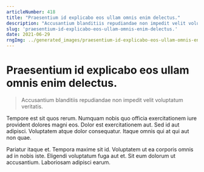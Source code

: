 ```yaml
---
articleNumber: 418
title: "Praesentium id explicabo eos ullam omnis enim delectus."
description: "Accusantium blanditiis repudiandae non impedit velit voluptatum veritatis."
slug: 'praesentium-id-explicabo-eos-ullam-omnis-enim-delectus.'
date: 2021-06-29
rngImg: ../generated_images/praesentium-id-explicabo-eos-ullam-omnis-enim-delectus..jpg
---
```


# Praesentium id explicabo eos ullam omnis enim delectus.

> Accusantium blanditiis repudiandae non impedit velit voluptatum veritatis.

Tempore est sit quos rerum. Numquam nobis quo officia exercitationem iure provident dolores magni eos. Dolor est exercitationem aut. Sed id aut adipisci. Voluptatem atque dolor consequatur. Itaque omnis qui at qui aut non quae.
 Pariatur itaque et. Tempora maxime sit id. Voluptatem ut ea corporis omnis ad in nobis iste. Eligendi voluptatum fuga aut et. Sit eum dolorum ut accusantium. Laboriosam adipisci earum.
